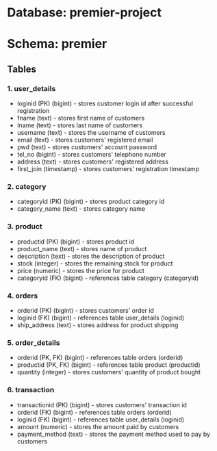 # Database: premier-project
# Schema: premier

## Tables
### 1. user_details
 - loginid (PK) (bigint) - stores customer login id after successful registration
 - fname (text) - stores first name of customers
 - lname (text) - stores last name of customers
 - username (text) - stores the username of customers
 - email (text) - stores customers' registered email
 - pwd (text) - stores customers' account password
 - tel_no (bigint) - stores customers' telephone number
 - address (text) - stores customers' registered address
 - first_join (timestamp) - stores customers' registration timestamp

### 2. category
 - categoryid (PK) (bigint) - stores product category id
 - category_name (text) - stores category name

### 3. product
 - productid (PK) (bigint) - stores product id
 - product_name (text) - stores name of product
 - description (text) - stores the description of product
 - stock (integer) - stores the remaining stock for product
 - price (numeric) - stores the price for product
 - categoryid (FK) (bigint) - references table category (categoryid)

### 4. orders
 - orderid (PK) (bigint) - stores customers' order id
 - loginid (FK) (bigint) - references table user_details (loginid) 
 - ship_address (text) - stores address for product shipping

### 5. order_details
 - orderid (PK, FK) (bigint) - references table orders (orderid)
 - productid (PK, FK) (bigint) - references table product (productid)
 - quantity (integer) - stores customers' quantity of product bought

### 6. transaction
 - transactionid (PK) (bigint) - stores customers' transaction id
 - orderid (FK) (bigint) - references table orders (orderid)
 - loginid (FK) (bigint) - references table user_details (loginid)
 - amount (numeric) - stores the amount paid by customers
 - payment_method (text) - stores the payment method used to pay by customers

